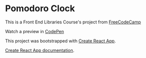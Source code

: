 # Pomodoro Clock
<p>This is a Front End Libraries Course's project from
<a href="https://www.freecodecamp.org/"target="_blank">FreeCodeCamp</a></p>
<p>Watch a preview in <a href="https://codepen.io/edcfong/full/vYOoOeJ" target="_blank">CodePen</a></p>

This project was bootstrapped with [Create React App](https://github.com/facebook/create-react-app).

[Create React App documentation](https://facebook.github.io/create-react-app/docs/getting-started).
